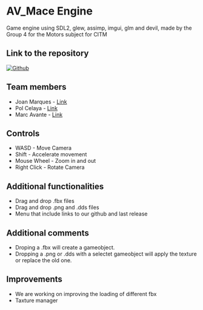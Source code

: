 # AV_Mace Engine
Game engine using SDL2, glew, assimp, imgui, glm and devil, made by the Group 4 for the Motors subject for CITM

## Link to the repository

[![Github](https://static.vecteezy.com/system/resources/thumbnails/016/833/880/small_2x/github-logo-git-hub-icon-with-text-on-white-background-free-vector.jpg)](https://github.com/CITM-UPC/AV-Mace_Engine)


## Team members

- Joan Marques - [Link](https://github.com/joanmarquesbesses)
- Pol Celaya - [Link](https://github.com/pcelaya)
- Marc Avante - [Link](https://github.com/MarcoXAvante)

## Controls

- WASD - Move Camera
- Shift - Accelerate movement
- Mouse Wheel - Zoom in and out
- Right Click - Rotate Camera

## Additional functionalities
- Drag and drop .fbx files
- Drag and drop .png and .dds files
- Menu that include links to our github and last release

## Additional comments
- Droping a .fbx will create a gameobject.
- Dropping a .png or .dds with a selectet gameobject will apply the texture or replace the old one.

## Improvements
- We are working on improving the loading of different fbx
- Taxture manager
